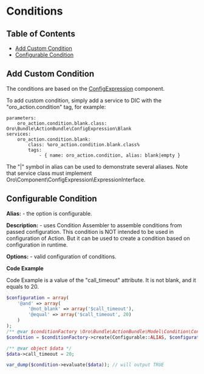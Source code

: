 # Conditions

## Table of Contents

 - [Add Custom Condition](#add-custom-condition)
 - [Configurable Condition](#configurable-condition)

## Add Custom Condition

The conditions are based on the [ConfigExpression](/src/Oro/Component/ConfigExpression/README.md) component.

To add custom condition, simply add a service to DIC with the "oro_action.condition" tag, for example:

```
parameters:
    oro_action.condition.blank.class: Oro\Bundle\ActionBundle\ConfigExpression\Blank
services:
    oro_action.condition.blank:
        class: %oro_action.condition.blank.class%
        tags:
            - { name: oro_action.condition, alias: blank|empty }
```

The "|" symbol in alias can be used to demonstrate several aliases. Note that service class must implement Oro\Component\ConfigExpression\ExpressionInterface.

## Configurable Condition

**Alias:** - the option is configurable.

**Description:** - uses Condition Assembler to assemble conditions from passed configuration.
This condition is NOT intended to be used in configuration of Action.
But it can be used to create a condition based on configuration in runtime.

**Options:** - valid configuration of conditions.

**Code Example**

Code Example is a value of the "call_timeout" attribute. It is not blank, and it equals to 20.

```php
$configuration = array(
    '@and' => array(
        '@not_blank' => array('$call_timeout'),
        '@equal' => array('$call_timeout', 20)
    )
);
/** @var $conditionFactory \Oro\Bundle\ActionBundle\Model\Condition\ConditionFactory */
$condition = $conditionFactory->create(Configurable::ALIAS, $configuration);

/** @var object $data */
$data->call_timeout = 20;

var_dump($condition->evaluate($data)); // will output TRUE
```
